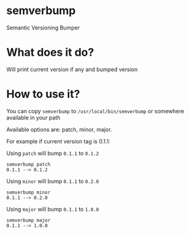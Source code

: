 # semverbump
Semantic Versioning Bumper


What does it do?
================

Will print current version if any and bumped version

How to use it?
==============

You can copy `semverbump` to `/usr/local/bin/semverbump` or somewhere available in your path

Available options are: patch, minor, major.

For example if current version tag is 0.1.1:

Using `patch` will bump `0.1.1` to `0.1.2`

    semverbump patch
    0.1.1 --> 0.1.2

Using `minor` will bump `0.1.1` to `0.2.0`

    semverbump minor
    0.1.1 --> 0.2.0


Using `major` will bump `0.1.1` to `1.0.0`

    semverbump major
    0.1.1 --> 1.0.0

